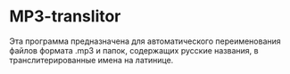 # MP3-translitor
Эта программа предназначена для автоматического переименования файлов формата .mp3 и папок, содержащих русские названия, в транслитерированные имена на латинице. 
